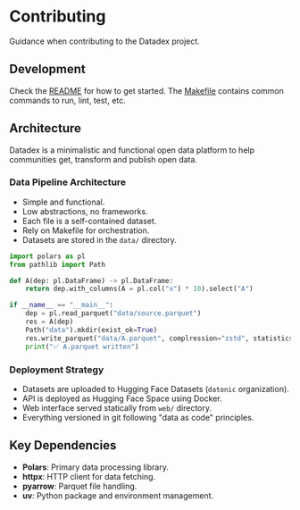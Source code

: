 # Contributing

Guidance when contributing to the Datadex project.

## Development

Check the [README](README.md) for how to get started. The [Makefile](Makefile) contains common commands to run, lint, test, etc.

## Architecture

Datadex is a minimalistic and functional open data platform to help communities get, transform and publish open data.

### Data Pipeline Architecture

- Simple and functional.
- Low abstractions, no frameworks.
- Each file is a self-contained dataset.
- Rely on Makefile for orchestration.
- Datasets are stored in the `data/` directory.

```python
import polars as pl
from pathlib import Path

def A(dep: pl.DataFrame) -> pl.DataFrame:
    return dep.with_columns(A = pl.col("x") * 10).select("A")

if __name__ == "__main__":
    dep = pl.read_parquet("data/source.parquet")
    res = A(dep)
    Path("data").mkdir(exist_ok=True)
    res.write_parquet("data/A.parquet", complression="zstd", statistics=True)
    print("✅ A.parquet written")
```

### Deployment Strategy

- Datasets are uploaded to Hugging Face Datasets (`datonic` organization).
- API is deployed as Hugging Face Space using Docker.
- Web interface served statically from `web/` directory.
- Everything versioned in git following "data as code" principles.

## Key Dependencies

- **Polars**: Primary data processing library.
- **httpx**: HTTP client for data fetching.
- **pyarrow**: Parquet file handling.
- **uv**: Python package and environment management.
